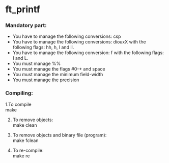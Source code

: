 # ft_printf </br>
### Mandatory part: </br>
  - You have to manage the following conversions: csp </br>
  - You have to manage the following conversions: diouxX with the following flags: hh, h, l and ll. </br>
  - You have to manage the following conversion: f with the following flags: l and L. </br>
  - You must manage %% </br>
  - You must manage the flags #0-+ and space</br>
  - You must manage the minimum field-width</br>
  - You must manage the precision</br>
### Compiling:</br>
1.To compile</br>
   make</br>
   
   
2. To remove objects:</br>
   make clean</br>
   
3. To remove objects and binary file (program):</br>
   make fclean</br>
   
4. To re-compile:</br>
   make re</br>
